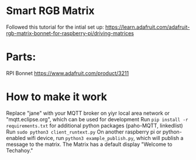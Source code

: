 # Smart RGB Matrix
Followed this tutorial for the intial set up: https://learn.adafruit.com/adafruit-rgb-matrix-bonnet-for-raspberry-pi/driving-matrices


# Parts: 
RPI Bonnet https://www.adafruit.com/product/3211


# How to make it work
Replace "jane" with your MQTT broker on yiyr local area network or "mqtt.eclipse.org", which can be used for development 
Run `pip install -r requirements.txt` for additional python packages (paho-MQTT, linkedlist)
Run `sudo python3 client_runtext.py`
On another raspberry pi or python-enabled wifi device, run `python3 example_publish.py`, which will publish a message to the matrix. The Matrix has a default display "Welcome to Techahoy." 


